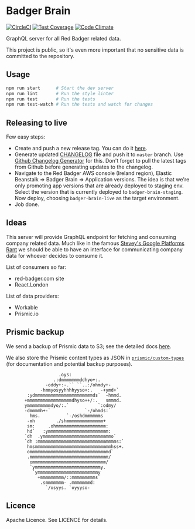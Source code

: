 Badger Brain
============

[![CircleCI](https://circleci.com/gh/redbadger/badger-brain.svg?style=shield)](https://circleci.com/gh/redbadger/badger-brain)
[![Test Coverage](https://coveralls.io/repos/github/redbadger/badger-brain/badge.svg?branch=master)](https://coveralls.io/github/redbadger/badger-brain?branch=master)
[![Code Climate](https://codeclimate.com/github/redbadger/badger-brain/badges/gpa.svg)](https://codeclimate.com/github/redbadger/badger-brain)

GraphQL server for all Red Badger related data.

This project is public, so it's even more important that no sensitive data is
committed to the repository.


## Usage

```sh
npm run start      # Start the dev server
npm run lint       # Run the style linter
npm run test       # Run the tests
npm run test-watch # Run the tests and watch for changes
```

## Releasing to live

Few easy steps:

* Create and push a new release tag. You can do it [here][releases].
* Generate updated [CHANGELOG][changelog] file and push it to `master` branch.
  Use [Github Changelog Generator][generator] for this. Don't forget to pull
  the latest tags from Github before generating updates to the changelog.
* Navigate to the Red Badger AWS console (Ireland region), Elastic Beanstalk =>
  Badger Brain => Application versions. The idea is that we're only promoting
  app versions that are already deployed to staging env. Select the version
  that is currently deployed to `badger-brain-staging`. Now deploy, choosing
  `badger-brain-live` as the target environment.
* Job done.

[releases]: https://github.com/redbadger/badger-brain/releases
[changelog]: https://github.com/redbadger/badger-brain/blob/master/CHANGELOG.md
[generator]: https://github.com/skywinder/github-changelog-generator

## Ideas

This server will provide GraphQL endpoint for fetching and consuming company
related data. Much like in the famous [Stevey's Google Platforms Rant][rant]
we should be able to have an interface for communicating company data for
whoever decides to consume it.

[rant]: https://gist.github.com/chitchcock/1281611

List of consumers so far:

* red-badger.com site
* React.London

List of data providers:

* Workable
* Prismic.io

## Prismic backup

We send a backup of Prismic data to S3; see the detailed docs [here](prismic-backup-service/README.md).

We also store the Prismic content types as JSON in [`prismic/custom-types`](prismic/custom-types/) (for documentation and potential backup purposes).

```
                    .oys:
                  .:dmmmmmmmddhyo+:.
               -oddy+:-.`` ``..:/ohmdy+-
             -hmmyosyyhhhhyyso+:.   -+ymd+`
        :ydmmmmmmmmmmmmmmmmmmmmmmds`  -hmmd.
       +mmmmmmmmmmmmmmmmmdhyso++/:.   smmmd.
       ymmmmmmmmmdyo/:.`           `:odmy/
       -dmmmmh+-`             `-/ohmds:`
         hms.          `-/oshdmmmmmms
        -mh        ./shmmmmmmmmmmmmmm+
        sm:     .ohmmmmmmmmmmmmmmmmmmm:
        hd`   :ymmmmmmmmmmmmmmmmmmmmmmm:
       `dh  .ymmmmmmmmmmmmmmmmmmmmmmmmmmo`
       `dh :mmmmmmmmmmmmmmmmmmmmmmmmmmmmmms:`
        hmsmmmmmmmmmmmmmmmmmmmmmmmmmmmmmhss+.
        ommmmmmmmmmmmmmmmmmmmmmmmmmmmmmd`
        .mmmmmmmmmmmmmmmmmmmmmmmmmmmmmm/
         ommmmmmmmmmmmmmmmmmmmmmmmmmmm/
         `ymmmmmmmmmmmmmmmmmmmmmmmmmy.
          `ymmmmmmmmmmmmmmmmmmmmmmmy
            +mmmmmmmmm/::mmmmmmmmms`
             .smmmmmmm- .mmmmmmmd:
               `/osyys. `oyyyso-
```

## Licence

Apache Licence. See LICENCE for details.
